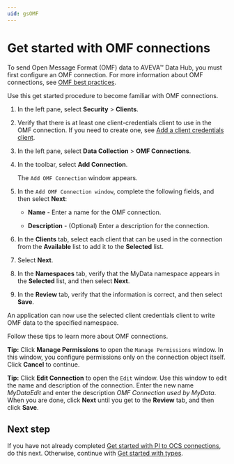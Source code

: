 ```yaml
---
uid: gsOMF
---
```


# Get started with OMF connections

To send Open Message Format (OMF) data to AVEVA™ Data Hub, you must first configure an OMF connection. For more information about OMF connections, see [OMF best practices](xref:bpOMFConnection).

Use this get started procedure to become familiar with OMF connections.

1. In the left pane, select **Security** > **Clients**.

1. Verify that there is at least one client-credentials client to use in the OMF connection. If you need to create one, see [Add a client credentials client](xref:gpClientCredentialsClient).

1. In the left pane, select **Data Collection** > **OMF Connections**.

1. In the toolbar, select **Add Connection**.

   The `Add OMF Connection` window appears.

1. In the `Add OMF Connection window`, complete the following fields, and then select **Next**:

   * **Name** - Enter a name for the OMF connection.

   * **Description** - (Optional) Enter a description for the connection.

1. In the **Clients** tab, select each client that can be used in the connection from the **Available** list to add it to the **Selected** list.

1. Select **Next**.

1. In the **Namespaces** tab, verify that the MyData namespace appears in the **Selected** list, and then select **Next**.

1. In the **Review** tab, verify that the information is correct, and then select **Save**.

An application can now use the selected client credentials client to write OMF data to the specified namespace.

Follow these tips to learn more about OMF connections.

  **Tip:** Click **Manage Permissions** to open the `Manage Permissions` window. In this window, you configure permissions only on the connection object itself. Click **Cancel** to continue.

 **Tip:** Click **Edit Connection** to open the `Edit` window. Use this window to edit the name and description of the connection. Enter the new name *MyDataEdit* and enter the description *OMF Connection used by MyData*. When you are done, click **Next** until you get to the **Review** tab, and then click **Save**.

## Next step

If you have not already completed [Get started with PI to OCS connections](xref:gsPItoOCS), do this next. Otherwise, continue with [Get started with types](xref:gsTypes).
